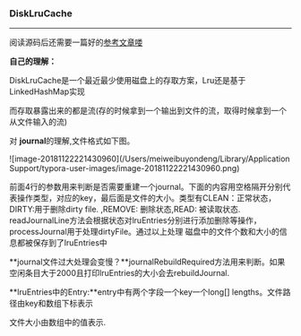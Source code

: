 ### DiskLruCache

---

阅读源码后还需要一篇好的[参考文章喽](https://blog.csdn.net/lmj623565791/article/details/47251585)

**自己的理解：**

DiskLruCache是一个最近最少使用磁盘上的存取方案，Lru还是基于LinkedHashMap实现

而存取暴露出来的都是流(存的时候拿到一个输出到文件的流，取得时候拿到一个从文件输入的流)

对 **journal**的理解,文件格式如下图。

![image-20181122221430960](/Users/meiweibuyondeng/Library/Application Support/typora-user-images/image-20181122221430960.png)

前面4行的参数用来判断是否需要重建一个journal。下面的内容用空格隔开分别代表操作类型，对应的key，最后面是文件的大小。类型有CLEAN：正常状态，DIRTY:用于删除dirty file. ,REMOVE: 删除状态,READ: 被读取状态.
readJournalLine方法会根据状态对lruEntries分别进行添加删除等操作，processJournal用于处理dirtyFile。通过以上处理 磁盘中的文件个数和大小的信息都被保存到了lruEntries中

**journal文件过大处理会变慢？**journalRebuildRequired方法用来判断。如果空闲条目大于2000且打印lruEntries的大小会去rebuildJournal.

**lruEntries中的Entry:**entry中有两个字段一个key一个long[] lengths。文件路径由key和数组下标表示

文件大小由数组中的值表示.

